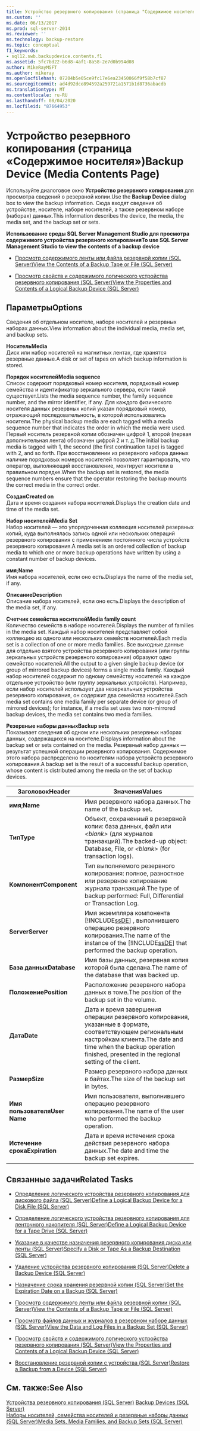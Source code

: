 ```yaml
---
title: Устройство резервного копирования (страница "Содержимое носителя") | Документация Майкрософт
ms.custom: ''
ms.date: 06/13/2017
ms.prod: sql-server-2014
ms.reviewer: ''
ms.technology: backup-restore
ms.topic: conceptual
f1_keywords:
- sql12.swb.backupdevice.contents.f1
ms.assetid: 5fc7bd22-b6d8-4af1-8a58-2e7d0b994d08
author: MikeRayMSFT
ms.author: mikeray
ms.openlocfilehash: 07204b5e05ce9fc17e6ea23450066f9f58b7cf87
ms.sourcegitcommit: ad4d92dce894592a259721a1571b1d8736abacdb
ms.translationtype: MT
ms.contentlocale: ru-RU
ms.lasthandoff: 08/04/2020
ms.locfileid: "87664953"
---
```

# <a name="backup-device-media-contents-page"></a><span data-ttu-id="d3de6-102">Устройство резервного копирования (страница «Содержимое носителя»)</span><span class="sxs-lookup"><span data-stu-id="d3de6-102">Backup Device (Media Contents Page)</span></span>
  <span data-ttu-id="d3de6-103">Используйте диалоговое окно **Устройство резервного копирования** для просмотра сведений о резервной копии.</span><span class="sxs-lookup"><span data-stu-id="d3de6-103">Use the **Backup Device** dialog box to view the backup information.</span></span> <span data-ttu-id="d3de6-104">Сюда входят сведения об устройстве, носителе, наборе носителей, а также резервном наборе (наборах) данных.</span><span class="sxs-lookup"><span data-stu-id="d3de6-104">This information describes the device, the media, the media set, and the backup set or sets.</span></span>  
  
 <span data-ttu-id="d3de6-105">**Использование среды SQL Server Management Studio для просмотра содержимого устройства резервного копирования**</span><span class="sxs-lookup"><span data-stu-id="d3de6-105">**To use SQL Server Management Studio to view the contents of a backup device**</span></span>  
  
-   [<span data-ttu-id="d3de6-106">Просмотр содержимого ленты или файла резервной копии (SQL Server)</span><span class="sxs-lookup"><span data-stu-id="d3de6-106">View the Contents of a Backup Tape or File &#40;SQL Server&#41;</span></span>](view-the-contents-of-a-backup-tape-or-file-sql-server.md)  
  
-   [<span data-ttu-id="d3de6-107">Просмотр свойств и содержимого логического устройства резервного копирования (SQL Server)</span><span class="sxs-lookup"><span data-stu-id="d3de6-107">View the Properties and Contents of a Logical Backup Device &#40;SQL Server&#41;</span></span>](view-the-properties-and-contents-of-a-logical-backup-device-sql-server.md)  
  
## <a name="options"></a><span data-ttu-id="d3de6-108">Параметры</span><span class="sxs-lookup"><span data-stu-id="d3de6-108">Options</span></span>  
 <span data-ttu-id="d3de6-109">Сведения об отдельном носителе, наборе носителей и резервных наборах данных.</span><span class="sxs-lookup"><span data-stu-id="d3de6-109">View information about the individual media, media set, and backup sets.</span></span>  
  
 <span data-ttu-id="d3de6-110">**Носитель**</span><span class="sxs-lookup"><span data-stu-id="d3de6-110">**Media**</span></span>  
 <span data-ttu-id="d3de6-111">Диск или набор носителей на магнитных лентах, где хранятся резервные данные.</span><span class="sxs-lookup"><span data-stu-id="d3de6-111">A disk or set of tapes on which backup information is stored.</span></span>  
  
 <span data-ttu-id="d3de6-112">**Порядок носителей**</span><span class="sxs-lookup"><span data-stu-id="d3de6-112">**Media sequence**</span></span>  
 <span data-ttu-id="d3de6-113">Список содержит порядковый номер носителя, порядковый номер семейства и идентификатор зеркального сервера, если такой существует.</span><span class="sxs-lookup"><span data-stu-id="d3de6-113">Lists the media sequence number, the family sequence number, and the mirror identifier, if any.</span></span> <span data-ttu-id="d3de6-114">Для каждого физического носителя данных резервных копий указан порядковый номер, отражающий поcледовательность, в которой использовались носители.</span><span class="sxs-lookup"><span data-stu-id="d3de6-114">The physical backup media are each tagged with a media sequence number that indicates the order in which the media were used.</span></span> <span data-ttu-id="d3de6-115">Первый носитель резервной копии обозначен цифрой 1, второй (первая дополнительная лента) обозначен цифрой 2 и т. д.</span><span class="sxs-lookup"><span data-stu-id="d3de6-115">The initial backup media is tagged with 1, the second (the first continuation tape) is tagged with 2, and so forth.</span></span> <span data-ttu-id="d3de6-116">При восстановлении из резервного набора данных наличие порядковых номеров носителей позволяет гарантировать, что оператор, выполняющий восстановление, монтирует носители в правильном порядке.</span><span class="sxs-lookup"><span data-stu-id="d3de6-116">When the backup set is restored, the media sequence numbers ensure that the operator restoring the backup mounts the correct media in the correct order.</span></span>  
  
 <span data-ttu-id="d3de6-117">**Создан**</span><span class="sxs-lookup"><span data-stu-id="d3de6-117">**Created on**</span></span>  
 <span data-ttu-id="d3de6-118">Дата и время создания набора носителей.</span><span class="sxs-lookup"><span data-stu-id="d3de6-118">Displays the creation date and time of the media set.</span></span>  
  
 <span data-ttu-id="d3de6-119">**Набор носителей**</span><span class="sxs-lookup"><span data-stu-id="d3de6-119">**Media Set**</span></span>  
 <span data-ttu-id="d3de6-120">Набор носителей — это упорядоченная коллекция носителей резервных копий, куда выполнялась запись одной или нескольких операций резервного копирования с применением постоянного числа устройств резервного копирования.</span><span class="sxs-lookup"><span data-stu-id="d3de6-120">A media set is an ordered collection of backup media to which one or more backup operations have written by using a constant number of backup devices.</span></span>  
  
 <span data-ttu-id="d3de6-121">**имя**;</span><span class="sxs-lookup"><span data-stu-id="d3de6-121">**Name**</span></span>  
 <span data-ttu-id="d3de6-122">Имя набора носителей, если оно есть.</span><span class="sxs-lookup"><span data-stu-id="d3de6-122">Displays the name of the media set, if any.</span></span>  
  
 <span data-ttu-id="d3de6-123">**Описание**</span><span class="sxs-lookup"><span data-stu-id="d3de6-123">**Description**</span></span>  
 <span data-ttu-id="d3de6-124">Описание набора носителей, если оно есть.</span><span class="sxs-lookup"><span data-stu-id="d3de6-124">Displays the description of the media set, if any.</span></span>  
  
 <span data-ttu-id="d3de6-125">**Счетчик семейства носителей**</span><span class="sxs-lookup"><span data-stu-id="d3de6-125">**Media family count**</span></span>  
 <span data-ttu-id="d3de6-126">Количество семейств в наборе носителей.</span><span class="sxs-lookup"><span data-stu-id="d3de6-126">Displays the number of families in the media set.</span></span> <span data-ttu-id="d3de6-127">Каждый набор носителей представляет собой коллекцию из одного или нескольких семейств носителей.</span><span class="sxs-lookup"><span data-stu-id="d3de6-127">Each media set is a collection of one or more media families.</span></span> <span data-ttu-id="d3de6-128">Все выходные данные для отдельно взятого устройства резервного копирования (или группы зеркальных устройств резервного копирования) образуют одно семейство носителей.</span><span class="sxs-lookup"><span data-stu-id="d3de6-128">All the output to a given single backup device (or group of mirrored backup devices) forms a single media family.</span></span> <span data-ttu-id="d3de6-129">Каждый набор носителей содержит по одному семейству носителей на каждое отдельное устройство (или группу зеркальных устройств). Например, если набор носителей использует два незеркальных устройства резервного копирования, он содержит два семейства носителей.</span><span class="sxs-lookup"><span data-stu-id="d3de6-129">Each media set contains one media family per separate device (or group of mirrored devices); for instance, if a media set uses two non-mirrored backup devices, the media set contains two media families.</span></span>  
  
 <span data-ttu-id="d3de6-130">**Резервные наборы данных**</span><span class="sxs-lookup"><span data-stu-id="d3de6-130">**Backup sets**</span></span>  
 <span data-ttu-id="d3de6-131">Показывает сведения об одном или нескольких резервных наборах данных, содержащихся на носителе.</span><span class="sxs-lookup"><span data-stu-id="d3de6-131">Displays information about the backup set or sets contained on the media.</span></span> <span data-ttu-id="d3de6-132">Резервный набор данных — результат успешной операции резервного копирования. Содержимое этого набора распределено по носителям набора устройств резервного копирования.</span><span class="sxs-lookup"><span data-stu-id="d3de6-132">A backup set is the result of a successful backup operation, whose content is distributed among the media on the set of backup devices.</span></span>  
  
|<span data-ttu-id="d3de6-133">Заголовок</span><span class="sxs-lookup"><span data-stu-id="d3de6-133">Header</span></span>|<span data-ttu-id="d3de6-134">Значения</span><span class="sxs-lookup"><span data-stu-id="d3de6-134">Values</span></span>|  
|------------|------------|  
|<span data-ttu-id="d3de6-135">**имя**;</span><span class="sxs-lookup"><span data-stu-id="d3de6-135">**Name**</span></span>|<span data-ttu-id="d3de6-136">Имя резервного набора данных.</span><span class="sxs-lookup"><span data-stu-id="d3de6-136">The name of the backup set.</span></span>|  
|<span data-ttu-id="d3de6-137">**Тип**</span><span class="sxs-lookup"><span data-stu-id="d3de6-137">**Type**</span></span>|<span data-ttu-id="d3de6-138">Объект, сохраненный в резервной копии: база данных, файл или *\<blank>* (для журналов транзакций).</span><span class="sxs-lookup"><span data-stu-id="d3de6-138">The backed-up object: Database, File, or *\<blank>* (for transaction logs).</span></span>|  
|<span data-ttu-id="d3de6-139">**Компонент**</span><span class="sxs-lookup"><span data-stu-id="d3de6-139">**Component**</span></span>|<span data-ttu-id="d3de6-140">Тип выполняемого резервного копирования: полное, разностное или резервное копирование журнала транзакций.</span><span class="sxs-lookup"><span data-stu-id="d3de6-140">The type of backup performed: Full, Differential or Transaction Log.</span></span>|  
|<span data-ttu-id="d3de6-141">**Server**</span><span class="sxs-lookup"><span data-stu-id="d3de6-141">**Server**</span></span>|<span data-ttu-id="d3de6-142">Имя экземпляра компонента [!INCLUDE[ssDE](../../includes/ssde-md.md)] , выполнившего операцию резервного копирования.</span><span class="sxs-lookup"><span data-stu-id="d3de6-142">The name of the instance of the [!INCLUDE[ssDE](../../includes/ssde-md.md)] that performed the backup operation.</span></span>|  
|<span data-ttu-id="d3de6-143">**База данных**</span><span class="sxs-lookup"><span data-stu-id="d3de6-143">**Database**</span></span>|<span data-ttu-id="d3de6-144">Имя базы данных, резервная копия которой была сделана.</span><span class="sxs-lookup"><span data-stu-id="d3de6-144">The name of the database that was backed up.</span></span>|  
|<span data-ttu-id="d3de6-145">**Положение**</span><span class="sxs-lookup"><span data-stu-id="d3de6-145">**Position**</span></span>|<span data-ttu-id="d3de6-146">Расположение резервного набора данных в томе.</span><span class="sxs-lookup"><span data-stu-id="d3de6-146">The position of the backup set in the volume.</span></span>|  
|<span data-ttu-id="d3de6-147">**Дата**</span><span class="sxs-lookup"><span data-stu-id="d3de6-147">**Date**</span></span>|<span data-ttu-id="d3de6-148">Дата и время завершения операции резервного копирования, указанные в формате, соответствующем региональным настройкам клиента.</span><span class="sxs-lookup"><span data-stu-id="d3de6-148">The date and time when the backup operation finished, presented in the regional setting of the client.</span></span>|  
|<span data-ttu-id="d3de6-149">**Размер**</span><span class="sxs-lookup"><span data-stu-id="d3de6-149">**Size**</span></span>|<span data-ttu-id="d3de6-150">Размер резервного набора данных в байтах.</span><span class="sxs-lookup"><span data-stu-id="d3de6-150">The size of the backup set in bytes.</span></span>|  
|<span data-ttu-id="d3de6-151">**Имя пользователя**</span><span class="sxs-lookup"><span data-stu-id="d3de6-151">**User Name**</span></span>|<span data-ttu-id="d3de6-152">Имя пользователя, выполнившего операцию резервного копирования.</span><span class="sxs-lookup"><span data-stu-id="d3de6-152">The name of the user who performed the backup operation.</span></span>|  
|<span data-ttu-id="d3de6-153">**Истечение срока**</span><span class="sxs-lookup"><span data-stu-id="d3de6-153">**Expiration**</span></span>|<span data-ttu-id="d3de6-154">Дата и время истечения срока действия резервного набора данных.</span><span class="sxs-lookup"><span data-stu-id="d3de6-154">The date and time the backup set expires.</span></span>|  
  
##  <a name="related-tasks"></a><a name="RelatedTasks"></a> <span data-ttu-id="d3de6-155">Связанные задачи</span><span class="sxs-lookup"><span data-stu-id="d3de6-155">Related Tasks</span></span>  
  
-   [<span data-ttu-id="d3de6-156">Определение логического устройства резервного копирования для дискового файла (SQL Server)</span><span class="sxs-lookup"><span data-stu-id="d3de6-156">Define a Logical Backup Device for a Disk File &#40;SQL Server&#41;</span></span>](define-a-logical-backup-device-for-a-disk-file-sql-server.md)  
  
-   [<span data-ttu-id="d3de6-157">Определение логического устройства резервного копирования для ленточного накопителя (SQL Server)</span><span class="sxs-lookup"><span data-stu-id="d3de6-157">Define a Logical Backup Device for a Tape Drive &#40;SQL Server&#41;</span></span>](define-a-logical-backup-device-for-a-tape-drive-sql-server.md)  
  
-   [<span data-ttu-id="d3de6-158">Указание в качестве назначения резервного копирования диска или ленты (SQL Server)</span><span class="sxs-lookup"><span data-stu-id="d3de6-158">Specify a Disk or Tape As a Backup Destination &#40;SQL Server&#41;</span></span>](specify-a-disk-or-tape-as-a-backup-destination-sql-server.md)  
  
-   [<span data-ttu-id="d3de6-159">Удаление устройства резервного копирования (SQL Server)</span><span class="sxs-lookup"><span data-stu-id="d3de6-159">Delete a Backup Device &#40;SQL Server&#41;</span></span>](delete-a-backup-device-sql-server.md)  
  
-   [<span data-ttu-id="d3de6-160">Назначение срока хранения резервной копии (SQL Server)</span><span class="sxs-lookup"><span data-stu-id="d3de6-160">Set the Expiration Date on a Backup &#40;SQL Server&#41;</span></span>](set-the-expiration-date-on-a-backup-sql-server.md)  
  
-   [<span data-ttu-id="d3de6-161">Просмотр содержимого ленты или файла резервной копии (SQL Server)</span><span class="sxs-lookup"><span data-stu-id="d3de6-161">View the Contents of a Backup Tape or File &#40;SQL Server&#41;</span></span>](view-the-contents-of-a-backup-tape-or-file-sql-server.md)  
  
-   [<span data-ttu-id="d3de6-162">Просмотр файлов данных и журналов в резервном наборе данных (SQL Server)</span><span class="sxs-lookup"><span data-stu-id="d3de6-162">View the Data and Log Files in a Backup Set &#40;SQL Server&#41;</span></span>](view-the-data-and-log-files-in-a-backup-set-sql-server.md)  
  
-   [<span data-ttu-id="d3de6-163">Просмотр свойств и содержимого логического устройства резервного копирования (SQL Server)</span><span class="sxs-lookup"><span data-stu-id="d3de6-163">View the Properties and Contents of a Logical Backup Device &#40;SQL Server&#41;</span></span>](view-the-properties-and-contents-of-a-logical-backup-device-sql-server.md)  
  
-   [<span data-ttu-id="d3de6-164">Восстановление резервной копии с устройства (SQL Server)</span><span class="sxs-lookup"><span data-stu-id="d3de6-164">Restore a Backup from a Device &#40;SQL Server&#41;</span></span>](restore-a-backup-from-a-device-sql-server.md)  
  
## <a name="see-also"></a><span data-ttu-id="d3de6-165">См. также:</span><span class="sxs-lookup"><span data-stu-id="d3de6-165">See Also</span></span>  
 <span data-ttu-id="d3de6-166">[Устройства резервного копирования (SQL Server)](backup-devices-sql-server.md) </span><span class="sxs-lookup"><span data-stu-id="d3de6-166">[Backup Devices &#40;SQL Server&#41;](backup-devices-sql-server.md) </span></span>  
 [<span data-ttu-id="d3de6-167">Наборы носителей, семейства носителей и резервные наборы данных (SQL Server)</span><span class="sxs-lookup"><span data-stu-id="d3de6-167">Media Sets, Media Families, and Backup Sets &#40;SQL Server&#41;</span></span>](media-sets-media-families-and-backup-sets-sql-server.md)  
  
  
